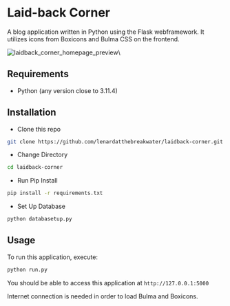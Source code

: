 # Laid-back Corner

A blog application written in Python using the Flask webframework. It utilizes icons from Boxicons and Bulma CSS on the frontend.

![laidback_corner_homepage_preview](https://github.com/lenardatthebreakwater/laidback-corner/assets/142602437/d94398b8-8753-434a-a768-525372d7aea6)\

## Requirements
* Python (any version close to 3.11.4)

## Installation

* Clone this repo 

```bash
git clone https://github.com/lenardatthebreakwater/laidback-corner.git
```

* Change Directory

```bash
cd laidback-corner
```

* Run Pip Install

```bash
pip install -r requirements.txt
```

* Set Up Database

```bash
python databasetup.py
```

## Usage

To run this application, execute:

```bash
python run.py
```

You should be able to access this application at `http://127.0.0.1:5000`

Internet connection is needed in order to load Bulma and Boxicons.

